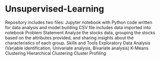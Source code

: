 # Unsupervised-Learning
Repository includes two files:
Jupyter notebook with Python code written for data analysis and model building
CSV file includes data imported into notebook
Problem Statement
Analyze the stocks data, grouping the stocks based on the attributes provided, and sharing insights about the characteristics of each group.
Skills and Tools
Exploratory Data Analysis (Variable identification, Univariate analysis, Bivariate analysis)
K-Means Clustering
Hierarchical Clustering
Cluster Profiling
